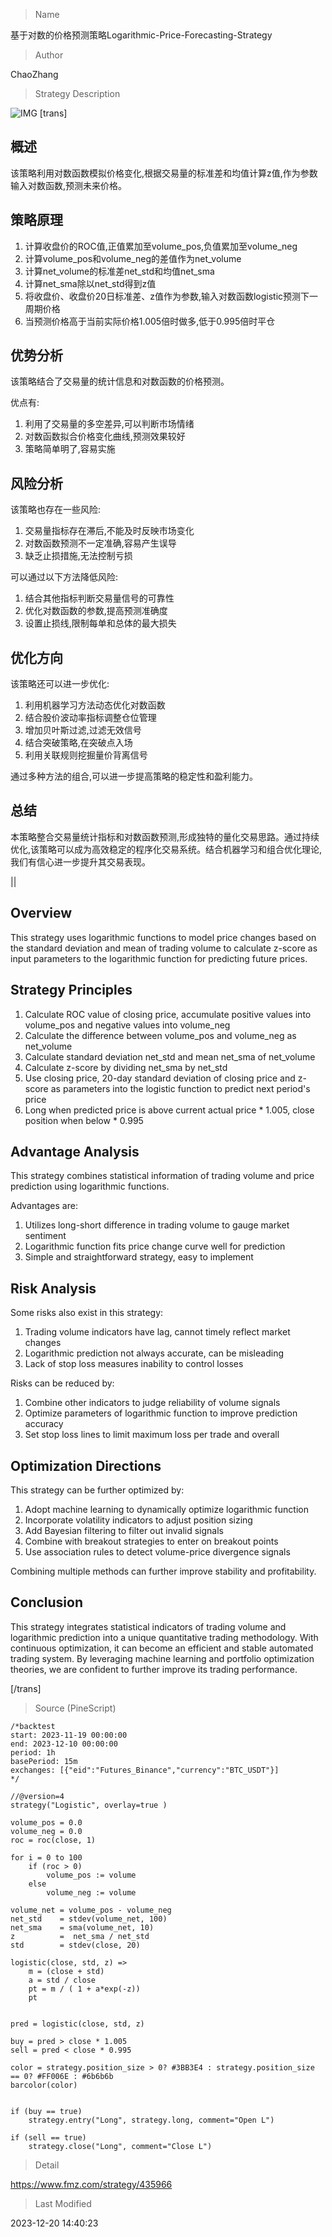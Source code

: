 
> Name

基于对数的价格预测策略Logarithmic-Price-Forecasting-Strategy

> Author

ChaoZhang

> Strategy Description

![IMG](https://www.fmz.com/upload/asset/1765dd89f4fbd5b67f1.png)
 [trans]

## 概述

该策略利用对数函数模拟价格变化,根据交易量的标准差和均值计算z值,作为参数输入对数函数,预测未来价格。

## 策略原理

1. 计算收盘价的ROC值,正值累加至volume_pos,负值累加至volume_neg
2. 计算volume_pos和volume_neg的差值作为net_volume
3. 计算net_volume的标准差net_std和均值net_sma
4. 计算net_sma除以net_std得到z值
5. 将收盘价、收盘价20日标准差、z值作为参数,输入对数函数logistic预测下一周期价格
6. 当预测价格高于当前实际价格1.005倍时做多,低于0.995倍时平仓

## 优势分析

该策略结合了交易量的统计信息和对数函数的价格预测。

优点有:

1. 利用了交易量的多空差异,可以判断市场情绪
2. 对数函数拟合价格变化曲线,预测效果较好 
3. 策略简单明了,容易实施

## 风险分析

该策略也存在一些风险:

1. 交易量指标存在滞后,不能及时反映市场变化
2. 对数函数预测不一定准确,容易产生误导
3. 缺乏止损措施,无法控制亏损

可以通过以下方法降低风险:

1. 结合其他指标判断交易量信号的可靠性
2. 优化对数函数的参数,提高预测准确度
3. 设置止损线,限制每单和总体的最大损失

## 优化方向

该策略还可以进一步优化:

1. 利用机器学习方法动态优化对数函数
2. 结合股价波动率指标调整仓位管理
3. 增加贝叶斯过滤,过滤无效信号
4. 结合突破策略,在突破点入场
5. 利用关联规则挖掘量价背离信号

通过多种方法的组合,可以进一步提高策略的稳定性和盈利能力。

## 总结

本策略整合交易量统计指标和对数函数预测,形成独特的量化交易思路。通过持续优化,该策略可以成为高效稳定的程序化交易系统。结合机器学习和组合优化理论,我们有信心进一步提升其交易表现。

||


## Overview

This strategy uses logarithmic functions to model price changes based on the standard deviation and mean of trading volume to calculate z-score as input parameters to the logarithmic function for predicting future prices.

## Strategy Principles  

1. Calculate ROC value of closing price, accumulate positive values into volume_pos and negative values into volume_neg
2. Calculate the difference between volume_pos and volume_neg as net_volume 
3. Calculate standard deviation net_std and mean net_sma of net_volume
4. Calculate z-score by dividing net_sma by net_std
5. Use closing price, 20-day standard deviation of closing price and z-score as parameters into the logistic function to predict next period's price
6. Long when predicted price is above current actual price * 1.005, close position when below * 0.995

## Advantage Analysis

This strategy combines statistical information of trading volume and price prediction using logarithmic functions.

Advantages are:

1. Utilizes long-short difference in trading volume to gauge market sentiment
2. Logarithmic function fits price change curve well for prediction
3. Simple and straightforward strategy, easy to implement

## Risk Analysis  

Some risks also exist in this strategy:

1. Trading volume indicators have lag, cannot timely reflect market changes
2. Logarithmic prediction not always accurate, can be misleading  
3. Lack of stop loss measures inability to control losses

Risks can be reduced by:

1. Combine other indicators to judge reliability of volume signals  
2. Optimize parameters of logarithmic function to improve prediction accuracy 
3. Set stop loss lines to limit maximum loss per trade and overall

## Optimization Directions

This strategy can be further optimized by:

1. Adopt machine learning to dynamically optimize logarithmic function  
2. Incorporate volatility indicators to adjust position sizing  
3. Add Bayesian filtering to filter out invalid signals
4. Combine with breakout strategies to enter on breakout points
5. Use association rules to detect volume-price divergence signals  

Combining multiple methods can further improve stability and profitability.

## Conclusion  

This strategy integrates statistical indicators of trading volume and logarithmic prediction into a unique quantitative trading methodology. With continuous optimization, it can become an efficient and stable automated trading system. By leveraging machine learning and portfolio optimization theories, we are confident to further improve its trading performance.

[/trans]



> Source (PineScript)

``` pinescript
/*backtest
start: 2023-11-19 00:00:00
end: 2023-12-10 00:00:00
period: 1h
basePeriod: 15m
exchanges: [{"eid":"Futures_Binance","currency":"BTC_USDT"}]
*/

//@version=4
strategy("Logistic", overlay=true )

volume_pos = 0.0
volume_neg = 0.0
roc = roc(close, 1)

for i = 0 to 100
    if (roc > 0)
        volume_pos := volume
    else
        volume_neg := volume
    
volume_net = volume_pos - volume_neg
net_std    = stdev(volume_net, 100)
net_sma    = sma(volume_net, 10)
z          =  net_sma / net_std
std        = stdev(close, 20)

logistic(close, std, z) =>
    m = (close + std)
    a = std / close
    pt = m / ( 1 + a*exp(-z))
    pt
    
    
pred = logistic(close, std, z)

buy = pred > close * 1.005
sell = pred < close * 0.995

color = strategy.position_size > 0? #3BB3E4 : strategy.position_size == 0? #FF006E : #6b6b6b
barcolor(color)


if (buy == true)
    strategy.entry("Long", strategy.long, comment="Open L")
    
if (sell == true)
    strategy.close("Long", comment="Close L")

```

> Detail

https://www.fmz.com/strategy/435966

> Last Modified

2023-12-20 14:40:23
